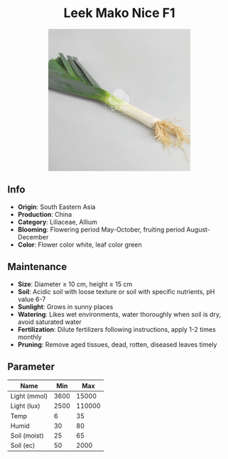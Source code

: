 <h1 align='center'>Leek Mako Nice F1</h1>
<p align="center">
    <img 
        align='center'
        width='320'
        src="../images/leek mako nice f1.png" 
        alt='Leek Mako Nice F1' />
</p>

## Info

 - **Origin**: South Eastern Asia
 - **Production**: China
 - **Category**: Liliaceae, Allium
 - **Blooming**: Flowering period May-October, fruiting period August-December
 - **Color**: Flower color white, leaf color green

## Maintenance

 - **Size**: Diameter ≥ 10 cm, height ≥ 15 cm
 - **Soil**: Acidic soil with loose texture or soil with specific nutrients, pH value 6-7
 - **Sunlight**: Grows in sunny places
 - **Watering**: Likes wet environments, water thoroughly when soil is dry, avoid saturated water
 - **Fertilization**: Dilute fertilizers following instructions, apply 1-2 times monthly
 - **Pruning**: Remove aged tissues, dead, rotten, diseased leaves timely

## Parameter

| Name         | Min  | Max   |
|--------------|------|-------|
| Light (mmol) | 3600 | 15000  |
| Light (lux)  | 2500 | 110000 |
| Temp         | 6    | 35    |
| Humid        | 30   | 80    |
| Soil (moist) | 25   | 65    |
| Soil (ec)    | 50  | 2000  |